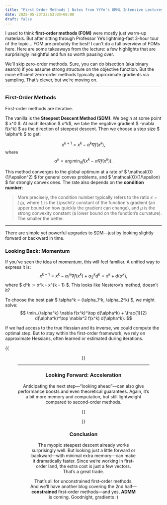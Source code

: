 ```yaml
---
title: "First Order Methods | Notes from YYYe's ORML Intensive Lectures"
date: 2025-05-23T22:53:03+08:00
draft: false
---
```


I used to think **first-order methods (FOM)** were mostly just warm-up materials. But after sitting through Professor Ye’s lightning-fast 3-hour tour of the topic... FOM are probably the best! I can't do a full overview of FOMs here. Here are some takeaways from the lecture: a few highlights that are surprisingly insightful and fun so worth pausing over.

We’ll skip zero-order methods. Sure, you can do bisection (aka binary search) if you assume strong structure on the objective function. But the more efficient zero-order methods typically approximate gradients via sampling. That’s clever, but we’re moving on.

---

### First-Order Methods

First-order methods are iterative.

The vanilla is the **Steepest Descent Method (SDM)**. We begin at some point $ x^0 $. At each iteration $ x^k$, we take the negative gradient $ -\nabla f(x^k) $ as the direction of steepest descent. Then we choose a step size $ \alpha^k $ to get:

$$
x^{k + 1} = x^k - \alpha^k \nabla f(x^k),
$$
where
$$
\alpha^k = \arg\min_{\alpha} f(x^k - \alpha \nabla f(x^k)).
$$

This method converges to the global optimum at a rate of $ \mathcal{O}(1/\epsilon^2) $ for general convex problems, and $ \mathcal{O}(1/\epsilon) $ for strongly convex ones. The rate also depends on the **condition number**:

> More precisely, the condition number typically refers to the ratio $\kappa = L/\mu$, where $L$ is the Lipschitz constant of the function's gradient (an upper bound on how quickly the gradient can change), and $\mu$ is the strong convexity constant (a lower bound on the function’s curvature). The smaller the better.

----

There are simple yet powerful upgrades to SDM—just by looking slightly forward or backward in time.

### Looking Back: Momentum

If you’ve seen the idea of *momentum*, this will feel familiar. A unified way to express it is:
$$
x^{k + 1} = x^k - \alpha_1^k \nabla f(x^k) + \alpha_2^k d^k = x^k + d(\alpha^k),
$$
where $ d^k := x^k - x^{k - 1} $. This looks like Nesterov’s method, doesn’t it?

To choose the best pair $ \alpha^k = (\alpha_1^k, \alpha_2^k) $, we might solve:
$$
\min_{\alpha^k} \nabla f(x^k)^\top d(\alpha^k) + \frac{1}{2} d(\alpha^k)^\top \nabla^2 f(x^k) d(\alpha^k).
$$

If we had access to the true Hessian and its inverse, we could compute the optimal step. But to stay within the first-order framework, we rely on approximate Hessians, often learned or estimated during iterations.

{{<figure align="center" src="/online/FOM_backward.jpeg" caption="The slide comes from Prof. Ye—Thanks Professor Ye" width="100%">}}

----

### Looking Forward: Acceleration

Anticipating the next step—“looking ahead”—can also give performance boosts and even theoretical guarantees. Again, it’s a bit more memory and computation, but still lightweight compared to second-order methods.

{{<figure align="center" src="/online/FOM_forward.jpeg" caption="The slide comes from Prof. Ye—Thanks Professor Ye, again" width="100%">}}

### Conclusion

The myopic steepest descent already works surprisingly well. But looking just a little forward or backward—with minimal extra memory—can make it dramatically faster. Since we’re working in first-order land, the extra cost is just a few vectors. That’s a great trade.

That’s all for unconstrained first-order methods. And we'll have another blog covering the 2nd half—**constrained** first-order methods—and yes, **ADMM** is coming. Goodnight, gradients :)
